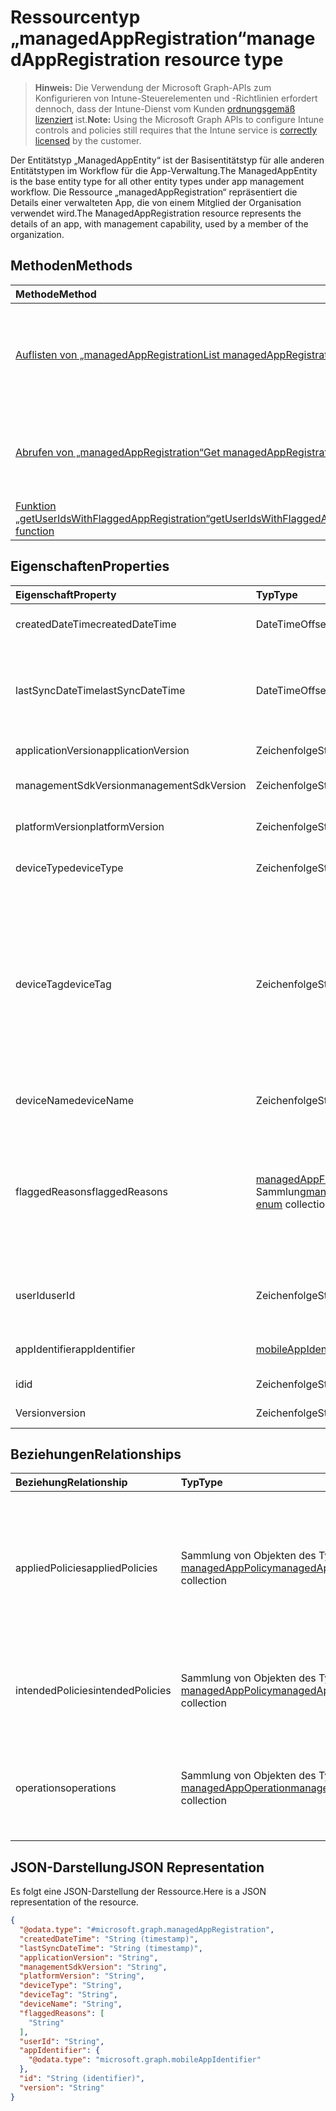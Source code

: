 # <a name="managedappregistration-resource-type"></a><span data-ttu-id="be17e-101">Ressourcentyp „managedAppRegistration“</span><span class="sxs-lookup"><span data-stu-id="be17e-101">managedAppRegistration resource type</span></span>

> <span data-ttu-id="be17e-102">**Hinweis:** Die Verwendung der Microsoft Graph-APIs zum Konfigurieren von Intune-Steuerelementen und -Richtlinien erfordert dennoch, dass der Intune-Dienst vom Kunden [ordnungsgemäß lizenziert](https://go.microsoft.com/fwlink/?linkid=839381) ist.</span><span class="sxs-lookup"><span data-stu-id="be17e-102">**Note:** Using the Microsoft Graph APIs to configure Intune controls and policies still requires that the Intune service is [correctly licensed](https://go.microsoft.com/fwlink/?linkid=839381) by the customer.</span></span>

<span data-ttu-id="be17e-103">Der Entitätstyp „ManagedAppEntity“ ist der Basisentitätstyp für alle anderen Entitätstypen im Workflow für die App-Verwaltung.</span><span class="sxs-lookup"><span data-stu-id="be17e-103">The ManagedAppEntity is the base entity type for all other entity types under app management workflow.</span></span>
<span data-ttu-id="be17e-104">Die Ressource „managedAppRegistration“ repräsentiert die Details einer verwalteten App, die von einem Mitglied der Organisation verwendet wird.</span><span class="sxs-lookup"><span data-stu-id="be17e-104">The ManagedAppRegistration resource represents the details of an app, with management capability, used by a member of the organization.</span></span>
## <a name="methods"></a><span data-ttu-id="be17e-105">Methoden</span><span class="sxs-lookup"><span data-stu-id="be17e-105">Methods</span></span>
|<span data-ttu-id="be17e-106">Methode</span><span class="sxs-lookup"><span data-stu-id="be17e-106">Method</span></span>|<span data-ttu-id="be17e-107">Rückgabetyp</span><span class="sxs-lookup"><span data-stu-id="be17e-107">Return Type</span></span>|<span data-ttu-id="be17e-108">Beschreibung</span><span class="sxs-lookup"><span data-stu-id="be17e-108">Description</span></span>|
|:---|:---|:---|
|[<span data-ttu-id="be17e-109">Auflisten von „managedAppRegistration</span><span class="sxs-lookup"><span data-stu-id="be17e-109">List managedAppRegistrations</span></span>](../api/intune_mam_managedappregistration_list.md)|<span data-ttu-id="be17e-110">Sammlung von Objekten des Typs [managedAppRegistration](../resources/intune_mam_managedappregistration.md)</span><span class="sxs-lookup"><span data-stu-id="be17e-110">[managedAppRegistration](../resources/intune_mam_managedappregistration.md) collection</span></span>|<span data-ttu-id="be17e-111">Listet die Eigenschaften und Beziehungen von Objekten des Typs [managedAppRegistration](../resources/intune_mam_managedappregistration.md) auf.</span><span class="sxs-lookup"><span data-stu-id="be17e-111">List properties and relationships of the [managedAppRegistration](../resources/intune_mam_managedappregistration.md) objects.</span></span>|
|[<span data-ttu-id="be17e-112">Abrufen von „managedAppRegistration“</span><span class="sxs-lookup"><span data-stu-id="be17e-112">Get managedAppRegistration</span></span>](../api/intune_mam_managedappregistration_get.md)|[<span data-ttu-id="be17e-113">managedAppRegistration</span><span class="sxs-lookup"><span data-stu-id="be17e-113">managedAppRegistration</span></span>](../resources/intune_mam_managedappregistration.md)|<span data-ttu-id="be17e-114">Liest die Eigenschaften und Beziehungen von Objekten des Typs [managedAppRegistration](../resources/intune_mam_managedappregistration.md).</span><span class="sxs-lookup"><span data-stu-id="be17e-114">Read properties and relationships of the [managedAppRegistration](../resources/intune_mam_managedappregistration.md) object.</span></span>|
|[<span data-ttu-id="be17e-115">Funktion „getUserIdsWithFlaggedAppRegistration“</span><span class="sxs-lookup"><span data-stu-id="be17e-115">getUserIdsWithFlaggedAppRegistration function</span></span>](../api/intune_mam_managedappregistration_getuseridswithflaggedappregistration.md)|<span data-ttu-id="be17e-116">String-Sammlung</span><span class="sxs-lookup"><span data-stu-id="be17e-116">String collection</span></span>|<span data-ttu-id="be17e-117">Noch nicht dokumentiert</span><span class="sxs-lookup"><span data-stu-id="be17e-117">Not yet documented</span></span>|

## <a name="properties"></a><span data-ttu-id="be17e-118">Eigenschaften</span><span class="sxs-lookup"><span data-stu-id="be17e-118">Properties</span></span>
|<span data-ttu-id="be17e-119">Eigenschaft</span><span class="sxs-lookup"><span data-stu-id="be17e-119">Property</span></span>|<span data-ttu-id="be17e-120">Typ</span><span class="sxs-lookup"><span data-stu-id="be17e-120">Type</span></span>|<span data-ttu-id="be17e-121">Beschreibung</span><span class="sxs-lookup"><span data-stu-id="be17e-121">Description</span></span>|
|:---|:---|:---|
|<span data-ttu-id="be17e-122">createdDateTime</span><span class="sxs-lookup"><span data-stu-id="be17e-122">createdDateTime</span></span>|<span data-ttu-id="be17e-123">DateTimeOffset</span><span class="sxs-lookup"><span data-stu-id="be17e-123">DateTimeOffset</span></span>|<span data-ttu-id="be17e-124">Datum und Uhrzeit der Erstellung</span><span class="sxs-lookup"><span data-stu-id="be17e-124">Date and time of creation</span></span>|
|<span data-ttu-id="be17e-125">lastSyncDateTime</span><span class="sxs-lookup"><span data-stu-id="be17e-125">lastSyncDateTime</span></span>|<span data-ttu-id="be17e-126">DateTimeOffset</span><span class="sxs-lookup"><span data-stu-id="be17e-126">DateTimeOffset</span></span>|<span data-ttu-id="be17e-127">Datum und Uhrzeit der letzten Synchronisierung der App mit dem Verwaltungsdienst</span><span class="sxs-lookup"><span data-stu-id="be17e-127">Date and time of last the app synced with management service.</span></span>|
|<span data-ttu-id="be17e-128">applicationVersion</span><span class="sxs-lookup"><span data-stu-id="be17e-128">applicationVersion</span></span>|<span data-ttu-id="be17e-129">Zeichenfolge</span><span class="sxs-lookup"><span data-stu-id="be17e-129">String</span></span>|<span data-ttu-id="be17e-130">Version der App</span><span class="sxs-lookup"><span data-stu-id="be17e-130">App version</span></span>|
|<span data-ttu-id="be17e-131">managementSdkVersion</span><span class="sxs-lookup"><span data-stu-id="be17e-131">managementSdkVersion</span></span>|<span data-ttu-id="be17e-132">Zeichenfolge</span><span class="sxs-lookup"><span data-stu-id="be17e-132">String</span></span>|<span data-ttu-id="be17e-133">Version des App-Verwaltungs-SDK</span><span class="sxs-lookup"><span data-stu-id="be17e-133">App management SDK version</span></span>|
|<span data-ttu-id="be17e-134">platformVersion</span><span class="sxs-lookup"><span data-stu-id="be17e-134">platformVersion</span></span>|<span data-ttu-id="be17e-135">Zeichenfolge</span><span class="sxs-lookup"><span data-stu-id="be17e-135">String</span></span>|<span data-ttu-id="be17e-136">Version des Betriebssystems</span><span class="sxs-lookup"><span data-stu-id="be17e-136">Operating System version</span></span>|
|<span data-ttu-id="be17e-137">deviceType</span><span class="sxs-lookup"><span data-stu-id="be17e-137">deviceType</span></span>|<span data-ttu-id="be17e-138">Zeichenfolge</span><span class="sxs-lookup"><span data-stu-id="be17e-138">String</span></span>|<span data-ttu-id="be17e-139">Gerätetyp des Hostgeräts</span><span class="sxs-lookup"><span data-stu-id="be17e-139">Host device type</span></span>|
|<span data-ttu-id="be17e-140">deviceTag</span><span class="sxs-lookup"><span data-stu-id="be17e-140">deviceTag</span></span>|<span data-ttu-id="be17e-141">Zeichenfolge</span><span class="sxs-lookup"><span data-stu-id="be17e-141">String</span></span>|<span data-ttu-id="be17e-142">Vom App-Verwaltungs-SDK generiertes Tag, das bei der Zuordnung von Apps hilft, die auf demselben Gerät gehostet werden.</span><span class="sxs-lookup"><span data-stu-id="be17e-142">App management SDK generated tag, which helps relate apps hosted on the same device.</span></span> <span data-ttu-id="be17e-143">Es ist nicht garantiert, dass die App-Zuordnung unter allen Bedingungen funktioniert.</span><span class="sxs-lookup"><span data-stu-id="be17e-143">Not guaranteed to relate apps in all conditions.</span></span>|
|<span data-ttu-id="be17e-144">deviceName</span><span class="sxs-lookup"><span data-stu-id="be17e-144">deviceName</span></span>|<span data-ttu-id="be17e-145">Zeichenfolge</span><span class="sxs-lookup"><span data-stu-id="be17e-145">String</span></span>|<span data-ttu-id="be17e-146">Gerätename des Hostgeräts</span><span class="sxs-lookup"><span data-stu-id="be17e-146">Host device name</span></span>|
|<span data-ttu-id="be17e-147">flaggedReasons</span><span class="sxs-lookup"><span data-stu-id="be17e-147">flaggedReasons</span></span>|<span data-ttu-id="be17e-148">[managedAppFlaggedReason](../resources/intune_mam_managedappflaggedreason.md)-Sammlung</span><span class="sxs-lookup"><span data-stu-id="be17e-148">[managedAppFlaggedReason enum](../resources/intune_mam_managedappflaggedreason.md) collection</span></span>|<span data-ttu-id="be17e-149">Gründe (0 oder mehr), aus denen eine App-Registrierung gekennzeichnet wurde.</span><span class="sxs-lookup"><span data-stu-id="be17e-149">Zero or more reasons an app registration is flagged.</span></span> <span data-ttu-id="be17e-150">Beispiel:</span><span class="sxs-lookup"><span data-stu-id="be17e-150">E.g.</span></span> <span data-ttu-id="be17e-151">Die App wird auf einem gerooteten Gerät ausgeführt.</span><span class="sxs-lookup"><span data-stu-id="be17e-151">app running on rooted device</span></span>|
|<span data-ttu-id="be17e-152">userId</span><span class="sxs-lookup"><span data-stu-id="be17e-152">userId</span></span>|<span data-ttu-id="be17e-153">Zeichenfolge</span><span class="sxs-lookup"><span data-stu-id="be17e-153">String</span></span>|<span data-ttu-id="be17e-154">Benutzer-ID, zu der die App-Registrierung gehört</span><span class="sxs-lookup"><span data-stu-id="be17e-154">The user Id to who this app registration belongs.</span></span>|
|<span data-ttu-id="be17e-155">appIdentifier</span><span class="sxs-lookup"><span data-stu-id="be17e-155">appIdentifier</span></span>|[<span data-ttu-id="be17e-156">mobileAppIdentifier</span><span class="sxs-lookup"><span data-stu-id="be17e-156">mobileAppIdentifier</span></span>](../resources/intune_mam_mobileappidentifier.md)|<span data-ttu-id="be17e-157">Bezeichner des App-Pakets</span><span class="sxs-lookup"><span data-stu-id="be17e-157">The app package Identifier</span></span>|
|<span data-ttu-id="be17e-158">id</span><span class="sxs-lookup"><span data-stu-id="be17e-158">id</span></span>|<span data-ttu-id="be17e-159">Zeichenfolge</span><span class="sxs-lookup"><span data-stu-id="be17e-159">String</span></span>|<span data-ttu-id="be17e-160">Schlüssel der Entität</span><span class="sxs-lookup"><span data-stu-id="be17e-160">Key of the entity.</span></span>|
|<span data-ttu-id="be17e-161">Version</span><span class="sxs-lookup"><span data-stu-id="be17e-161">version</span></span>|<span data-ttu-id="be17e-162">Zeichenfolge</span><span class="sxs-lookup"><span data-stu-id="be17e-162">String</span></span>|<span data-ttu-id="be17e-163">Version der Entität</span><span class="sxs-lookup"><span data-stu-id="be17e-163">Version of the entity.</span></span>|

## <a name="relationships"></a><span data-ttu-id="be17e-164">Beziehungen</span><span class="sxs-lookup"><span data-stu-id="be17e-164">Relationships</span></span>
|<span data-ttu-id="be17e-165">Beziehung</span><span class="sxs-lookup"><span data-stu-id="be17e-165">Relationship</span></span>|<span data-ttu-id="be17e-166">Typ</span><span class="sxs-lookup"><span data-stu-id="be17e-166">Type</span></span>|<span data-ttu-id="be17e-167">Beschreibung</span><span class="sxs-lookup"><span data-stu-id="be17e-167">Description</span></span>|
|:---|:---|:---|
|<span data-ttu-id="be17e-168">appliedPolicies</span><span class="sxs-lookup"><span data-stu-id="be17e-168">appliedPolicies</span></span>|<span data-ttu-id="be17e-169">Sammlung von Objekten des Typs [managedAppPolicy](../resources/intune_mam_managedapppolicy.md)</span><span class="sxs-lookup"><span data-stu-id="be17e-169">[managedAppPolicy](../resources/intune_mam_managedapppolicy.md) collection</span></span>|<span data-ttu-id="be17e-170">Richtlinien (0 oder mehr), die bereits auf die registrierte App angewendet wurden, als sie letztmals mit dem Verwaltungsdienst synchronisiert wurde</span><span class="sxs-lookup"><span data-stu-id="be17e-170">Zero or more policys already applied on the registered app when it last synchronized with managment service.</span></span>|
|<span data-ttu-id="be17e-171">intendedPolicies</span><span class="sxs-lookup"><span data-stu-id="be17e-171">intendedPolicies</span></span>|<span data-ttu-id="be17e-172">Sammlung von Objekten des Typs [managedAppPolicy](../resources/intune_mam_managedapppolicy.md)</span><span class="sxs-lookup"><span data-stu-id="be17e-172">[managedAppPolicy](../resources/intune_mam_managedapppolicy.md) collection</span></span>|<span data-ttu-id="be17e-173">Richtlinien (0 oder mehr), die der Administrator bisher für die App vorgesehen hat</span><span class="sxs-lookup"><span data-stu-id="be17e-173">Zero or more policies admin intended for the app as of now.</span></span>|
|<span data-ttu-id="be17e-174">operations</span><span class="sxs-lookup"><span data-stu-id="be17e-174">operations</span></span>|<span data-ttu-id="be17e-175">Sammlung von Objekten des Typs [managedAppOperation](../resources/intune_mam_managedappoperation.md)</span><span class="sxs-lookup"><span data-stu-id="be17e-175">[managedAppOperation](../resources/intune_mam_managedappoperation.md) collection</span></span>|<span data-ttu-id="be17e-176">Operationen (0 oder mehr) mit langer Ausführungszeit, die bei der App-Registrierung ausgelöst wurden</span><span class="sxs-lookup"><span data-stu-id="be17e-176">Zero or more long running operations triggered on the app registration.</span></span>|

## <a name="json-representation"></a><span data-ttu-id="be17e-177">JSON-Darstellung</span><span class="sxs-lookup"><span data-stu-id="be17e-177">JSON Representation</span></span>
<span data-ttu-id="be17e-178">Es folgt eine JSON-Darstellung der Ressource.</span><span class="sxs-lookup"><span data-stu-id="be17e-178">Here is a JSON representation of the resource.</span></span>
<!--{
  "blockType": "resource",
  "baseType": "microsoft.graph.entity",
  "keyProperty": "id",
  "@odata.type": "microsoft.graph.managedAppRegistration"
}-->
``` json
{
  "@odata.type": "#microsoft.graph.managedAppRegistration",
  "createdDateTime": "String (timestamp)",
  "lastSyncDateTime": "String (timestamp)",
  "applicationVersion": "String",
  "managementSdkVersion": "String",
  "platformVersion": "String",
  "deviceType": "String",
  "deviceTag": "String",
  "deviceName": "String",
  "flaggedReasons": [
    "String"
  ],
  "userId": "String",
  "appIdentifier": {
    "@odata.type": "microsoft.graph.mobileAppIdentifier"
  },
  "id": "String (identifier)",
  "version": "String"
}
```








